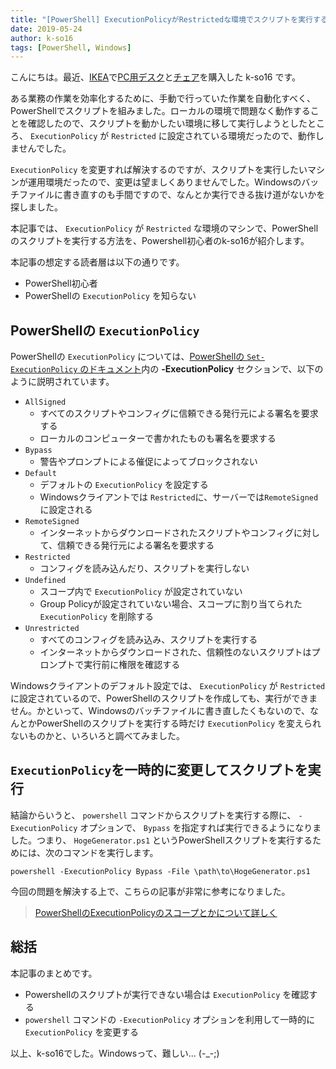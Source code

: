 ```yaml
---
title: "[PowerShell] ExecutionPolicyがRestrictedな環境でスクリプトを実行する方法"
date: 2019-05-24
author: k-so16
tags: [PowerShell, Windows]
---
```


こんにちは。最近、[IKEA](https://www.ikea.com/jp/ja/store/tsuruhama)で[PC用デスク](https://www.ikea.com/jp/ja/catalog/products/00352629/)と[チェア](https://www.ikea.com/jp/ja/catalog/products/S19297195/)を購入した k-so16 です。

ある業務の作業を効率化するために、手動で行っていた作業を自動化すべく、PowerShellでスクリプトを組みました。ローカルの環境で問題なく動作することを確認したので、スクリプトを動かしたい環境に移して実行しようとしたところ、 `ExecutionPolicy` が `Restricted` に設定されている環境だったので、動作しませんでした。

`ExecutionPolicy` を変更すれば解決するのですが、スクリプトを実行したいマシンが運用環境だったので、変更は望ましくありませんでした。Windowsのバッチファイルに書き直すのも手間ですので、なんとか実行できる抜け道がないかを探しました。

本記事では、 `ExecutionPolicy` が `Restricted` な環境のマシンで、PowerShellのスクリプトを実行する方法を、Powershell初心者のk-so16が紹介します。

本記事の想定する読者層は以下の通りです。

- PowerShell初心者
- PowerShellの `ExecutionPolicy` を知らない


## PowerShellの `ExecutionPolicy`
PowerShellの `ExecutionPolicy` については、[PowerShellの `Set-ExecutionPolicy` のドキュメント](https://docs.microsoft.com/en-us/powershell/module/microsoft.powershell.security/set-executionpolicy?view=powershell-6)内の **-ExecutionPolicy** セクションで、以下のように説明されています。

- `AllSigned`
  - すべてのスクリプトやコンフィグに信頼できる発行元による署名を要求する
  - ローカルのコンピューターで書かれたものも署名を要求する
- `Bypass`
  - 警告やプロンプトによる催促によってブロックされない
- `Default`
  - デフォルトの `ExecutionPolicy` を設定する
  - Windowsクライアントでは `Restricted`に、サーバーでは`RemoteSigned` に設定される
- `RemoteSigned`
  - インターネットからダウンロードされたスクリプトやコンフィグに対して、信頼できる発行元による署名を要求する
- `Restricted`
  - コンフィグを読み込んだり、スクリプトを実行しない
- `Undefined`
  - スコープ内で `ExecutionPolicy` が設定されていない
  - Group Policyが設定されていない場合、スコープに割り当てられた `ExecutionPolicy` を削除する
- `Unrestricted`
  - すべてのコンフィグを読み込み、スクリプトを実行する
  - インターネットからダウンロードされた、信頼性のないスクリプトはプロンプトで実行前に権限を確認する

Windowsクライアントのデフォルト設定では、 `ExecutionPolicy` が `Restricted` に設定されているので、PowerShellのスクリプトを作成しても、実行ができません。かといって、Windowsのバッチファイルに書き直したくもないので、なんとかPowerShellのスクリプトを実行する時だけ `ExecutionPolicy` を変えられないものかと、いろいろと調べてみました。
 

## `ExecutionPolicy`を一時的に変更してスクリプトを実行
結論からいうと、 `powershell` コマンドからスクリプトを実行する際に、 `-ExecutionPolicy` オプションで、 `Bypass` を指定すれば実行できるようになりました。つまり、 `HogeGenerator.ps1` というPowerShellスクリプトを実行するためには、次のコマンドを実行します。

```powershell:title=ExecutionPolicy&nbsp;を変更して&nbsp;PowerShell&nbsp;のスクリプトを実行するコマンド
powershell -ExecutionPolicy Bypass -File \path\to\HogeGenerator.ps1
```

今回の問題を解決する上で、こちらの記事が非常に参考になりました。

> [PowerShellのExecutionPolicyのスコープとかについて詳しく](https://qiita.com/kikuchi/items/59f219eae2a172880ba6)

## 総括
本記事のまとめです。

- Powershellのスクリプトが実行できない場合は `ExecutionPolicy` を確認する
-  `powershell` コマンドの `-ExecutionPolicy` オプションを利用して一時的に `ExecutionPolicy` を変更する

以上、k-so16でした。Windowsって、難しい... (-_-;)